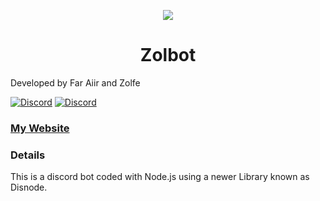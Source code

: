 
<p align="center"><img src="http://i.imgur.com/RGB9CYf.png"></p>
<h1 align="center">Zolbot</h1>

Developed by Far Aiir and Zolfe

[![Discord](https://discordapp.com/api/guilds/236338097955143680/widget.png)](https://www.discord.gg/dCsdNjT)
[![Discord](https://discordapp.com/api/guilds/236338097955143680/widget.png)](https://www.discord.gg/6G4Paj6)

### [My Website](https://Zolfe.us)

### Details

This is a discord bot coded with Node.js using a newer Library known as Disnode.
